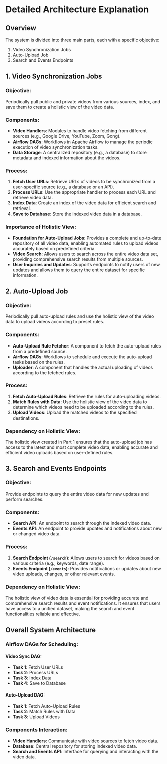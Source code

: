 # Detailed Architecture Explanation

## Overview

The system is divided into three main parts, each with a specific objective:

1. Video Synchronization Jobs
2. Auto-Upload Job
3. Search and Events Endpoints

## 1. Video Synchronization Jobs

### Objective:
Periodically pull public and private videos from various sources, index, and save them to create a holistic view of the video data.

### Components:
- **Video Handlers**: Modules to handle video fetching from different sources (e.g., Google Drive, YouTube, Zoom, Gong).
- **Airflow DAGs**: Workflows in Apache Airflow to manage the periodic execution of video synchronization tasks.
- **Data Storage**: A centralized repository (e.g., a database) to store metadata and indexed information about the videos.

### Process:
1. **Fetch User URLs**: Retrieve URLs of videos to be synchronized from a user-specific source (e.g., a database or an API).
2. **Process URLs**: Use the appropriate handler to process each URL and retrieve video data.
3. **Index Data**: Create an index of the video data for efficient search and retrieval.
4. **Save to Database**: Store the indexed video data in a database.

### Importance of Holistic View:
- **Foundation for Auto-Upload Jobs**: Provides a complete and up-to-date repository of all video data, enabling automated rules to upload videos accurately based on predefined criteria.
- **Video Search**: Allows users to search across the entire video data set, providing comprehensive search results from multiple sources.
- **User Inquiries and Updates**: Supports endpoints to notify users of new updates and allows them to query the entire dataset for specific information.

## 2. Auto-Upload Job

### Objective:
Periodically pull auto-upload rules and use the holistic view of the video data to upload videos according to preset rules.

### Components:
- **Auto-Upload Rule Fetcher**: A component to fetch the auto-upload rules from a predefined source.
- **Airflow DAGs**: Workflows to schedule and execute the auto-upload tasks based on the rules.
- **Uploader**: A component that handles the actual uploading of videos according to the fetched rules.

### Process:
1. **Fetch Auto-Upload Rules**: Retrieve the rules for auto-uploading videos.
2. **Match Rules with Data**: Use the holistic view of the video data to determine which videos need to be uploaded according to the rules.
3. **Upload Videos**: Upload the matched videos to the specified destinations.

### Dependency on Holistic View:
The holistic view created in Part 1 ensures that the auto-upload job has access to the latest and most complete video data, enabling accurate and efficient video uploads based on user-defined rules.

## 3. Search and Events Endpoints

### Objective:
Provide endpoints to query the entire video data for new updates and perform searches.

### Components:
- **Search API**: An endpoint to search through the indexed video data.
- **Events API**: An endpoint to provide updates and notifications about new or changed video data.

### Process:
1. **Search Endpoint (`/search`)**: Allows users to search for videos based on various criteria (e.g., keywords, date range).
2. **Events Endpoint (`/events`)**: Provides notifications or updates about new video uploads, changes, or other relevant events.

### Dependency on Holistic View:
The holistic view of video data is essential for providing accurate and comprehensive search results and event notifications. It ensures that users have access to a unified dataset, making the search and event functionalities reliable and effective.

## Overall System Architecture

### Airflow DAGs for Scheduling:

#### Video Sync DAG:
- **Task 1**: Fetch User URLs
- **Task 2**: Process URLs
- **Task 3**: Index Data
- **Task 4**: Save to Database

#### Auto-Upload DAG:
- **Task 1**: Fetch Auto-Upload Rules
- **Task 2**: Match Rules with Data
- **Task 3**: Upload Videos

### Components Interaction:
- **Video Handlers**: Communicate with video sources to fetch video data.
- **Database**: Central repository for storing indexed video data.
- **Search and Events API**: Interface for querying and interacting with the video data.

